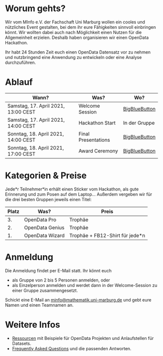 # Worum gehts?

Wir vom MInfo e.V. der Fachschaft Uni Marburg wollen ein cooles und nützliches Event gestalten, 
bei dem ihr eure Fähigkeiten sinnvoll einbringen könnt. Wir wollten dabei auch nach Möglichkeit einen Nutzen für die Allgemeinheit erzielen. Deshalb haben organisieren wir einen OpenData Hackathon. 

Ihr habt 24 Stunden Zeit euch einen OpenData Datensatz vor zu nehmen und nutzbringend eine Anwendung zu entwickeln oder eine Analyse durchzuführen.

<h1 id="countdown" style="text-align: center"></h1>

<script>
var countDownDate = new Date("Apr 18, 2021 14:00:00").getTime();

function setCountdown() {
  var distance = countDownDate - new Date().getTime();

  var days = Math.floor(distance / (1000 * 60 * 60 * 24));
  var hours = Math.floor((distance % (1000 * 60 * 60 * 24)) / (1000 * 60 * 60));
  var minutes = Math.floor((distance % (1000 * 60 * 60)) / (1000 * 60));
  var seconds = (distance % (1000 * 60)) / 1000;

  document.getElementById("countdown").innerHTML = days + "d " + hours + "h "
  + minutes + "m " + seconds.toFixed(3) + "s ";
}

setCountdown();
setInterval(setCountdown, 53);
</script>

# Ablauf

| Wann?                               | Was?                | Wo?                                                          |
| ----------------------------------- | ------------------- | ------------------------------------------------------------ |
| Samstag, 17. April 2021, 13:00 CEST | Welcome Session     | [BigBlueButton](https://webconf.hrz.uni-marburg.de/c/mar-rwx-45n-86y) |
| Samstag, 17. April 2021, 14:00 CEST | Hackathon Start     | In der Gruppe                                                |
| Sonntag, 18. April 2021, 14:00 CEST | Final Presentations | [BigBlueButton](https://webconf.hrz.uni-marburg.de/c/mar-rwx-45n-86y) |
| Sonntag, 18. April 2021, 17:00 CEST | Award Ceremony      | [BigBlueButton](https://webconf.hrz.uni-marburg.de/c/mar-rwx-45n-86y) |

# Kategorien & Preise

Jede\*r Teilnehmer\*in erhält einen Sticker vom Hackathon, als gute Erinnerung und zum Posen auf dem Laptop... Außerdem vergeben wir für die drei besten Gruppen jeweils einen Titel:

|Platz | Was?                | Preis                            |
|------|---------------------|----------------------------------|
| 3.   | OpenData Pro        | Trophäe                          |
| 2.   | OpenData Genius     | Trophäe                          |
| 1.   | OpenData Wizard     | Trophäe + FB12-Shirt für jede\*n |

# Anmeldung

Die Anmeldung findet per E-Mail statt. Ihr könnt euch
- als Gruppe von 2 bis 5 Personen anmelden, oder
- als Einzelperson anmelden und werdet dann in der Welcome-Session zu einer Gruppe zusammengesetzt.

Schickt eine E-Mail an [minfo@mathematik.uni-marburg.de](mailto:minfo@mathematik.uni-marburg.de?subject=MInfo%20e.V.%20Hackathon&body=Hey%2C%0D%0A%0D%0Aich%20m%C3%B6chte%20mich%20bzw.%20meine%20Gruppe%20gerne%20zum%20MInfo%20e.V.%20Hackathon%20anmelden.%20%0D%0A%0D%0AName(n)%3A%20%0D%0ATeamname%20(nur%20bei%20Gruppenanmeldung)%3A%20%0D%0A%0D%0ALiebe%20Gr%C3%BC%C3%9Fe) und gebt eure Namen und einen Teamnamen an.

# Weitere Infos
- [Ressourcen](./ressources) mit Beispiele für OpenData Projekten und Anlaufstellen für Datasets.
- [Frequently Asked Questions](./faq) und die passenden Antworten.
